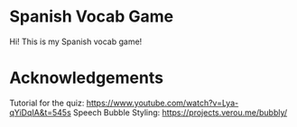 # Spanish Vocab Game
Hi! This is my Spanish vocab game!

# Acknowledgements
Tutorial for the quiz: https://www.youtube.com/watch?v=Lya-qYiDqIA&t=545s 
Speech Bubble Styling: https://projects.verou.me/bubbly/